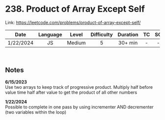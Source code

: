 # 238. Product of Array Except Self

Link: https://leetcode.com/problems/product-of-array-except-self/

|   Date    | Language | Level  | Difficulty | Duration | TC  | SC  |
| :-------: | :------: | :----: | :--------: | :------: | :-: | :-: |
| 1/22/2024 |    JS    | Medium |     5      | 30+ min  |  -  |  -  |

<br>

## Notes

**6/15/2023** <br/>
Use two arrays to keep track of progressive product. Multiply half before value time half after value to get the product of all other numbers

**1/22/2024** <br/>
Possible to complete in one pass by using incrementer AND decrementer (two variables within the loop)
